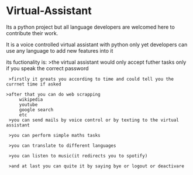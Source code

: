 # Virtual-Assistant
Its a python project but all language developers are welcomed here to contribute their work.

It is a voice controlled virtual assistant with python only yet 
developers can use any language to add new features into it

its fuctionality is:
     >the virtual assistant would only accept futher tasks only if you speak the correct password 
     
     >firstly it greats you according to time and could tell you the currnet time if asked
   
    >after that you can do web scrapping 
         wikipedia 
         youtube
         google search 
         etc
     >you can send mails by voice control or by texting to the virtual assistant
     
     >you can perform simple maths tasks
     
     >you can translate to different languages
     
     >you can listen to music(it redirects you to spotify)
     
     >and at last you can quite it by saying bye or logout or deactivare
      
